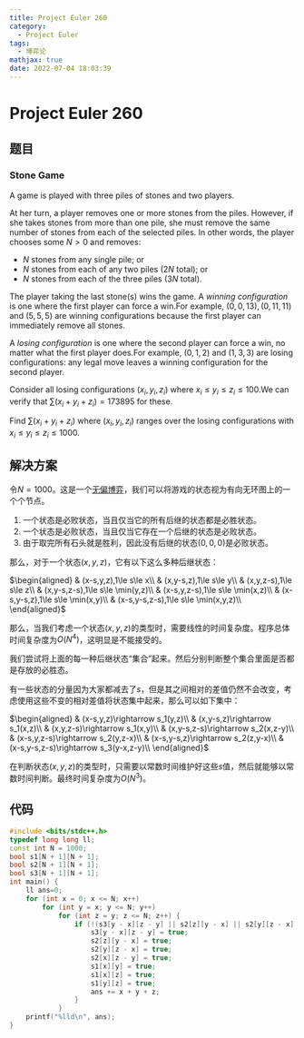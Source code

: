```yaml
---
title: Project Euler 260
category:
  - Project Euler
tags:
  - 博弈论
mathjax: true
date: 2022-07-04 18:03:39
---
```


<escape><!-- more --></escape>

# Project Euler 260

## 题目

### Stone Game

A game is played with three piles of stones and two players.

At her turn, a player removes one or more stones from the piles. However, if she takes stones from more than one pile, she must remove the same number of stones from each of the selected piles.
In other words, the player chooses some $N>0$ and removes:

- $N$ stones from any single pile; or
- $N$ stones from each of any two piles ($2N$ total); or
- $N$ stones from each of the three piles ($3N$ total).

The player taking the last stone(s) wins the game.
A *winning configuration* is one where the first player can force a win.For example, $(0,0,13), (0,11,11)$ and $(5,5,5)$ are winning configurations because the first player can immediately remove all stones.

A *losing configuration* is one where the second player can force a win, no matter what the first player does.For example, $(0,1,2)$ and $(1,3,3)$ are losing configurations: any legal move leaves a winning configuration for the second player.

Consider all losing configurations $(x_i,y_i,z_i)$ where $x_i \le y_i \le z_i \le 100$.We can verify that $\sum(x_i+y_i+z_i) = 173895$ for these.

Find $\sum(x_i+y_i+z_i)$ where $(x_i,y_i,z_i)$ ranges over the losing configurations with $x_i \le y_i \le z_i \le 1000$.

## 解决方案

令$N=1000$。这是一个[无偏博弈](https://en.wikipedia.org/wiki/Impartial_game)，我们可以将游戏的状态视为有向无环图上的一个个节点。

1. 一个状态是必败状态，当且仅当它的所有后继的状态都是必胜状态。
2. 一个状态是必败状态，当且仅当它存在一个后继的状态是必败状态。
3. 由于取完所有石头就是胜利，因此没有后继的状态$(0,0,0)$是必败状态。

那么，对于一个状态$(x,y,z)$，它有以下这么多种后继状态：

$\begin{aligned}
& (x-s,y,z),1\le s\le x\\
& (x,y-s,z),1\le s\le y\\
& (x,y,z-s),1\le s\le z\\
& (x,y-s,z-s),1\le s\le \min(y,z)\\
& (x-s,y,z-s),1\le s\le \min(x,z)\\
& (x-s,y-s,z),1\le s\le \min(x,y)\\
& (x-s,y-s,z-s),1\le s\le \min(x,y,z)\\
\end{aligned}$

那么，当我们考虑一个状态$(x,y,z)$的类型时，需要线性的时间复杂度。程序总体时间复杂度为$O(N^4)$，这明显是不能接受的。

我们尝试将上面的每一种后继状态“集合”起来。然后分别判断整个集合里面是否都是存放的必胜态。

有一些状态的分量因为大家都减去了$s$，但是其之间相对的差值仍然不会改变，考虑使用这些不变的相对差值将状态集中起来，那么可以如下集中：

$\begin{aligned}
& (x-s,y,z)\rightarrow s_1(y,z)\\
& (x,y-s,z)\rightarrow s_1(x,z)\\
& (x,y,z-s)\rightarrow s_1(x,y)\\
& (x,y-s,z-s)\rightarrow s_2(x,z-y)\\
& (x-s,y,z-s)\rightarrow s_2(y,z-x)\\
& (x-s,y-s,z)\rightarrow s_2(z,y-x)\\
& (x-s,y-s,z-s)\rightarrow s_3(y-x,z-y)\\
\end{aligned}$

在判断状态$(x,y,z)$的类型时，只需要以常数时间维护好这些$s$值，然后就能够以常数时间判断。最终时间复杂度为$O(N^3)$。

## 代码

```C++
#include <bits/stdc++.h>
typedef long long ll;
const int N = 1000;
bool s1[N + 1][N + 1];
bool s2[N + 1][N + 1];
bool s3[N + 1][N + 1];
int main() {
    ll ans=0;
    for (int x = 0; x <= N; x++)
        for (int y = x; y <= N; y++)
            for (int z = y; z <= N; z++) {
                if (!(s3[y - x][z - y] || s2[z][y - x] || s2[y][z - x] || s2[x][z - y] || s1[y][z] || s1[x][z] || s1[x][y])) {
                    s3[y - x][z - y] = true;
                    s2[z][y - x] = true;
                    s2[y][z - x] = true;
                    s2[x][z - y] = true;
                    s1[x][y] = true;
                    s1[x][z] = true;
                    s1[y][z] = true;
                    ans += x + y + z;
                }
            }
    printf("%lld\n", ans);
}

```
